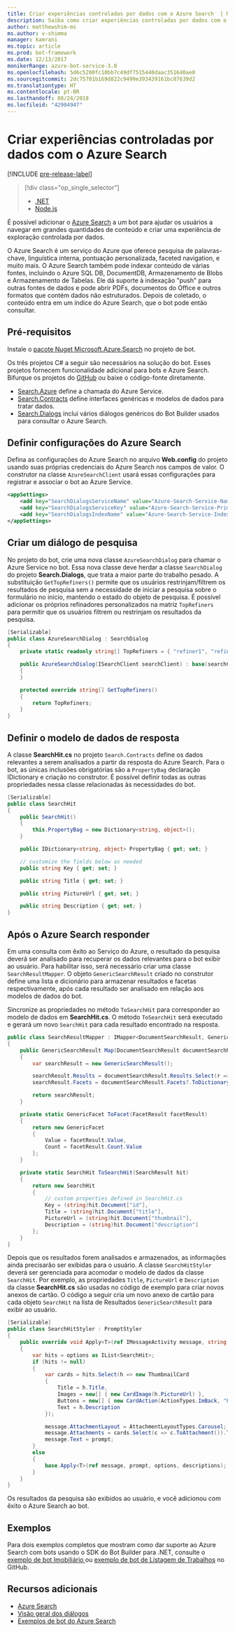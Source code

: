 ```yaml
---
title: Criar experiências controladas por dados com o Azure Search  | Microsoft Docs
description: Saiba como criar experiências controladas por dados com o Azure Search e ajudar os usuários a navegar em grandes quantidades de conteúdo em um bot com o SDK do Bot Builder para .NET e Azure Search.
author: matthewshim-ms
ms.author: v-shimma
manager: kamrani
ms.topic: article
ms.prod: bot-framework
ms.date: 12/13/2017
monikerRange: azure-bot-service-3.0
ms.openlocfilehash: 5d6c5200fc10bb7c49df7515440daac351640ae0
ms.sourcegitcommit: 2dc75701b169d822c9499e393439161bc87639d2
ms.translationtype: HT
ms.contentlocale: pt-BR
ms.lasthandoff: 08/24/2018
ms.locfileid: "42904947"
---
```

# <a name="create-data-driven-experiences-with-azure-search"></a>Criar experiências controladas por dados com o Azure Search 

[!INCLUDE [pre-release-label](../includes/pre-release-label-v3.md)]

> [!div class="op_single_selector"]
> - [.NET](../dotnet/bot-builder-dotnet-search-azure.md)
> - [Node.js](../nodejs/bot-builder-nodejs-search-azure.md)

É possível adicionar o [Azure Search](https://azure.microsoft.com/en-us/services/search/) a um bot para ajudar os usuários a navegar em grandes quantidades de conteúdo e criar uma experiência de exploração controlada por dados.

O Azure Search é um serviço do Azure que oferece pesquisa de palavras-chave, linguística interna, pontuação personalizada, faceted navigation, e muito mais. O Azure Search também pode indexar conteúdo de várias fontes, incluindo o Azure SQL DB, DocumentDB, Armazenamento de Blobs e Armazenamento de Tabelas. Ele dá suporte à indexação "push" para outras fontes de dados e pode abrir PDFs, documentos do Office e outros formatos que contém dados não estruturados. Depois de coletado, o conteúdo entra em um índice do Azure Search, que o bot pode então consultar.


## <a name="prerequisites"></a>Pré-requisitos

Instale o [pacote Nuget Microsoft.Azure.Search](https://www.nuget.org/packages/Microsoft.Azure.Search/4.0.0-preview) no projeto de bot. 

Os três projetos C# a seguir são necessários na solução do bot. Esses projetos fornecem funcionalidade adicional para bots e Azure Search. Bifurque os projetos do [GitHub](https://github.com/Microsoft/botBuilder-Samples/tree/master/CSharp/demo-Search) ou baixe o código-fonte diretamente.

* [Search.Azure](https://github.com/Microsoft/botBuilder-Samples/tree/master/CSharp/demo-Search/Search.Azure) define a chamada do Azure Service. 
* [Search.Contracts](https://github.com/Microsoft/botBuilder-Samples/tree/master/CSharp/demo-Search/Search.Contracts) define interfaces genéricas e modelos de dados para tratar dados.
* [Search.Dialogs](https://github.com/Microsoft/botBuilder-Samples/tree/master/CSharp/demo-Search/Search.Dialogs) inclui vários diálogos genéricos do Bot Builder usados para consultar o Azure Search.

## <a name="configure-azure-search-settings"></a>Definir configurações do Azure Search 

Defina as configurações do Azure Search no arquivo **Web.config** do projeto usando suas próprias credenciais do Azure Search nos campos de valor. O construtor na classe `AzureSearchClient` usará essas configurações para registrar e associar o bot ao Azure Service.

```xml
<appSettings>
    <add key="SearchDialogsServiceName" value="Azure-Search-Service-Name" /> <!-- replace value field with Azure Service Name --> 
    <add key="SearchDialogsServiceKey" value="Azure-Search-Service-Primary-Key" /> <!-- replace value field with Azure Service Key --> 
    <add key="SearchDialogsIndexName" value="Azure-Search-Service-Index" /> <!-- replace value field with your Azure Search Index --> 
</appSettings>
```

## <a name="create-a-search-dialog"></a>Criar um diálogo de pesquisa

No projeto do bot, crie uma nova classe `AzureSearchDialog` para chamar o Azure Service no bot. Essa nova classe deve herdar a classe `SearchDialog` do projeto **Search.Dialogs**, que trata a maior parte do trabalho pesado. A substituição `GetTopRefiners()` permite que os usuários restrinjam/filtrem os resultados de pesquisa sem a necessidade de iniciar a pesquisa sobre o formulário no início, mantendo o estado do objeto de pesquisa. É possível adicionar os próprios refinadores personalizados na matriz `TopRefiners` para permitir que os usuários filtrem ou restrinjam os resultados da pesquisa. 

```cs
[Serializable]
public class AzureSearchDialog : SearchDialog
{
    private static readonly string[] TopRefiners = { "refiner1", "refiner2", "refiner3" }; // define your own custom refiners 

    public AzureSearchDialog(ISearchClient searchClient) : base(searchClient, multipleSelection: true)
    {
    }

    protected override string[] GetTopRefiners()
    {
        return TopRefiners;
    }
}
```

## <a name="define-the-response-data-model"></a>Definir o modelo de dados de resposta

A classe **SearchHit.cs** no projeto `Search.Contracts` define os dados relevantes a serem analisados a partir da resposta do Azure Search. Para o bot, as únicas inclusões obrigatórias são a `PropertyBag` declaração IDictionary e criação no construtor. É possível definir todas as outras propriedades nessa classe relacionadas às necessidades do bot. 

```cs
[Serializable]
public class SearchHit
{
    public SearchHit()
    {
        this.PropertyBag = new Dictionary<string, object>();
    }

    public IDictionary<string, object> PropertyBag { get; set; }

    // customize the fields below as needed 
    public string Key { get; set; }

    public string Title { get; set; }

    public string PictureUrl { get; set; }

    public string Description { get; set; }
}
```

## <a name="after-azure-search-responds"></a>Após o Azure Search responder 

Em uma consulta com êxito ao Serviço do Azure, o resultado da pesquisa deverá ser analisado para recuperar os dados relevantes para o bot exibir ao usuário. Para habilitar isso, será necessário criar uma classe `SearchResultMapper`. O objeto `GenericSearchResult` criado no construtor define uma lista e dicionário para armazenar resultados e facetas respectivamente, após cada resultado ser analisado em relação aos modelos de dados do bot. 

Sincronize as propriedades no método `ToSearchHit` para corresponder ao modelo de dados em **SearchHit.cs**. O método `ToSearchHit` será executado e gerará um novo `SearchHit` para cada resultado encontrado na resposta.  

```cs
public class SearchResultMapper : IMapper<DocumentSearchResult, GenericSearchResult>
{
    public GenericSearchResult Map(DocumentSearchResult documentSearchResult)
    {
        var searchResult = new GenericSearchResult();

        searchResult.Results = documentSearchResult.Results.Select(r => ToSearchHit(r)).ToList();
        searchResult.Facets = documentSearchResult.Facets?.ToDictionary(kv => kv.Key, kv => kv.Value.Select(f => ToFacet(f)));

        return searchResult;
    }

    private static GenericFacet ToFacet(FacetResult facetResult)
    {
        return new GenericFacet
        {
            Value = facetResult.Value,
            Count = facetResult.Count.Value
        };
    }

    private static SearchHit ToSearchHit(SearchResult hit)
    {
        return new SearchHit
        {
            // custom properties defined in SearchHit.cs 
            Key = (string)hit.Document["id"],
            Title = (string)hit.Document["title"],
            PictureUrl = (string)hit.Document["thumbnail"],
            Description = (string)hit.Document["description"]
        };
    }
}
```
Depois que os resultados forem analisados e armazenados, as informações ainda precisarão ser exibidas para o usuário. A classe `SearchHitStyler` deverá ser gerenciada para acomodar o modelo de dados da classe `SearchHit`. Por exemplo, as propriedades `Title`, `PictureUrl` e `Description` da classe **SearchHit.cs** são usadas no código de exemplo para criar novos anexos de cartão. O código a seguir cria um novo anexo de cartão para cada objeto `SearchHit` na lista de Resultados `GenericSearchResult` para exibir ao usuário.   

```cs
[Serializable]
public class SearchHitStyler : PromptStyler
{
    public override void Apply<T>(ref IMessageActivity message, string prompt, IReadOnlyList<T> options, IReadOnlyList<string> descriptions = null)
    {
        var hits = options as IList<SearchHit>;
        if (hits != null)
        {
            var cards = hits.Select(h => new ThumbnailCard
            {
                Title = h.Title,
                Images = new[] { new CardImage(h.PictureUrl) },
                Buttons = new[] { new CardAction(ActionTypes.ImBack, "Pick this one", value: h.Key) },
                Text = h.Description
            });

            message.AttachmentLayout = AttachmentLayoutTypes.Carousel;
            message.Attachments = cards.Select(c => c.ToAttachment()).ToList();
            message.Text = prompt;
        }
        else
        {
            base.Apply<T>(ref message, prompt, options, descriptions);
        }
    }
}
```
Os resultados da pesquisa são exibidos ao usuário, e você adicionou com êxito o Azure Search ao bot.

## <a name="samples"></a>Exemplos

Para dois exemplos completos que mostram como dar suporte ao Azure Search com bots usando o SDK do Bot Builder para .NET, consulte o [exemplo de bot Imobiliário ](https://github.com/Microsoft/BotBuilder-Samples/tree/master/CSharp/demo-Search/RealEstateBot) ou [exemplo de bot de Listagem de Trabalhos](https://github.com/Microsoft/BotBuilder-Samples/tree/master/CSharp/demo-Search/JobListingBot) no GitHub. 

## <a name="additional-resources"></a>Recursos adicionais
* [Azure Search][search]
* [Visão geral dos diálogos](bot-builder-dotnet-dialogs.md)
* [Exemplos de bot do Azure Search](https://github.com/Microsoft/botBuilder-Samples/tree/master/CSharp/demo-Search)

[search]: /azure/search/search-what-is-azure-search
